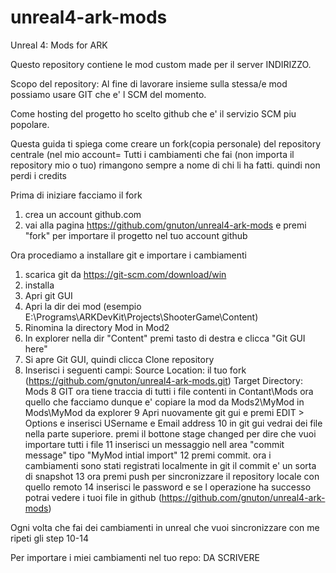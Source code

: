 # unreal4-ark-mods
Unreal 4: Mods for ARK


Questo repository contiene le mod custom made per il server INDIRIZZO.

Scopo del repository:
Al fine di lavorare insieme sulla stessa/e mod possiamo usare GIT che e'
l SCM del momento.

Come hosting del progetto ho scelto github che e' il servizio SCM piu popolare.

Questa guida ti spiega come creare un fork(copia personale) del repository centrale (nel mio account=
Tutti i cambiamenti che fai (non importa il repository mio o tuo) rimangono sempre a nome di chi
li ha fatti. quindi non perdi i credits

Prima di iniziare facciamo il fork
1. crea un account github.com
2. vai alla pagina https://github.com/gnuton/unreal4-ark-mods e premi "fork" per importare
   il progetto nel tuo account github


Ora procediamo a installare git e importare i cambiamenti
1. scarica git da https://git-scm.com/download/win
2. installa
3. Apri git GUI
3. Apri la dir dei mod (esempio E:\Programs\ARKDevKit\Projects\ShooterGame\Content)
4. Rinomina la directory Mod in Mod2
5. In explorer nella dir "Content" premi tasto di destra e clicca "Git GUI here"
6. Si apre Git GUI, quindi clicca Clone repository
7. Inserisci i seguenti campi:
   Source Location: il tuo fork (https://github.com/gnuton/unreal4-ark-mods.git)
   Target Directory: Mods
8  GIT ora tiene traccia di tutti i file contenti in Contant\Mods ora
   quello che facciamo dunque e' copiare la mod da Mods2\MyMod in Mods\MyMod da explorer
9  Apri nuovamente git gui e premi EDIT > Options e inserisci USername e Email address
10 in git gui vedrai dei file nella parte superiore. premi il bottone stage changed per 
   dire che vuoi importare tutti i file
11 inserisci un messaggio nell area "commit message" tipo "MyMod intial import"
12 premi commit. ora i cambiamenti sono stati registrati localmente in git
   il commit e' un sorta di snapshot
13 ora premi push per sincronizzare il repository locale con quello remoto
14 inserisci le password e se l operazione ha successo potrai vedere
   i tuoi file in github (https://github.com/gnuton/unreal4-ark-mods)


Ogni volta che fai dei cambiamenti in unreal che vuoi sincronizzare con me ripeti gli step 10-14



Per importare i miei cambiamenti nel tuo repo:
DA SCRIVERE

